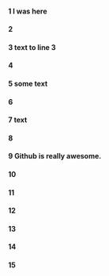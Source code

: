 #### 1 I was here
#### 2
#### 3 text to line 3
#### 4
#### 5 some text
#### 6
#### 7 text
#### 8
#### 9 Github is really awesome.
#### 10
#### 11
#### 12
#### 13
#### 14
#### 15
